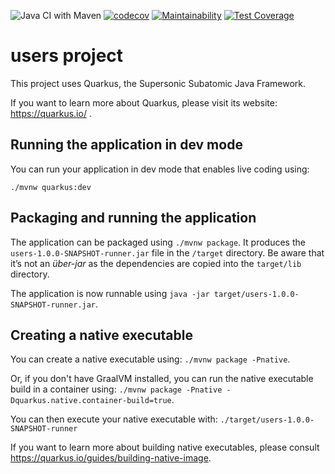 ![Java CI with Maven](https://github.com/Milfist/quarkus-demo/workflows/Java%20CI%20with%20Maven/badge.svg?branch=master) [![codecov](https://codecov.io/gh/Milfist/quarkus-demo/branch/master/graph/badge.svg)](https://codecov.io/gh/Milfist/quarkus-demo) [![Maintainability](https://api.codeclimate.com/v1/badges/8c4913493c63a78358d2/maintainability)](https://codeclimate.com/github/Milfist/quarkus-demo/maintainability) [![Test Coverage](https://api.codeclimate.com/v1/badges/8c4913493c63a78358d2/test_coverage)](https://codeclimate.com/github/Milfist/quarkus-demo/test_coverage)

# users project

This project uses Quarkus, the Supersonic Subatomic Java Framework.

If you want to learn more about Quarkus, please visit its website: https://quarkus.io/ .

## Running the application in dev mode

You can run your application in dev mode that enables live coding using:
```
./mvnw quarkus:dev
```

## Packaging and running the application

The application can be packaged using `./mvnw package`.
It produces the `users-1.0.0-SNAPSHOT-runner.jar` file in the `/target` directory.
Be aware that it’s not an _über-jar_ as the dependencies are copied into the `target/lib` directory.

The application is now runnable using `java -jar target/users-1.0.0-SNAPSHOT-runner.jar`.

## Creating a native executable

You can create a native executable using: `./mvnw package -Pnative`.

Or, if you don't have GraalVM installed, you can run the native executable build in a container using: `./mvnw package -Pnative -Dquarkus.native.container-build=true`.

You can then execute your native executable with: `./target/users-1.0.0-SNAPSHOT-runner`

If you want to learn more about building native executables, please consult https://quarkus.io/guides/building-native-image.
